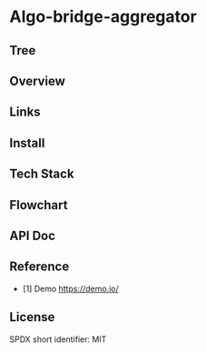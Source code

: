 # Algo-bridge-aggregator

## Tree

## Overview

## Links

## Install

## Tech Stack

## Flowchart

## API Doc

## Reference

- [1] Demo <https://demo.io/>

## License

SPDX short identifier: MIT

